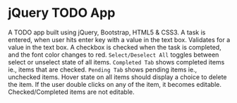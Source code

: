 # jQuery TODO App

A TODO app built using jQuery, Bootstrap, HTML5 & CSS3.
A task is entered, when user hits enter key with a value in the text box. Validates for a value in the text box.
A checkbox is checked when the task is completed, and the font color changes to red.
`Select/Deselect All` toggles between select or unselect state of all items.
`Completed Tab` shows completed items ie., items that are checked.
`Pending Tab` shows pending items ie., unchecked items.
Hover state on all items should display a choice to delete the item.
If the user double clicks on any of the item, it becomes editable. Checked/Completed items are not editable.  



